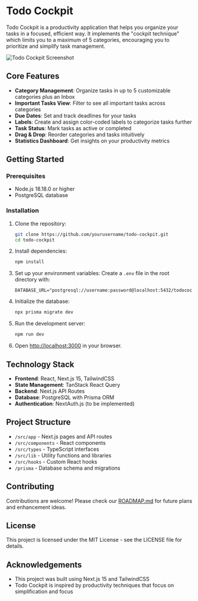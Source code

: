 # Todo Cockpit

Todo Cockpit is a productivity application that helps you organize your tasks in a focused, efficient way. It implements the "cockpit technique" which limits you to a maximum of 5 categories, encouraging you to prioritize and simplify task management.

![Todo Cockpit Screenshot](public/screenshot.png)

## Core Features

- **Category Management**: Organize tasks in up to 5 customizable categories plus an Inbox
- **Important Tasks View**: Filter to see all important tasks across categories
- **Due Dates**: Set and track deadlines for your tasks
- **Labels**: Create and assign color-coded labels to categorize tasks further
- **Task Status**: Mark tasks as active or completed
- **Drag & Drop**: Reorder categories and tasks intuitively
- **Statistics Dashboard**: Get insights on your productivity metrics

## Getting Started

### Prerequisites

- Node.js 18.18.0 or higher
- PostgreSQL database

### Installation

1. Clone the repository:

   ```bash
   git clone https://github.com/yourusername/todo-cockpit.git
   cd todo-cockpit
   ```

2. Install dependencies:

   ```bash
   npm install
   ```

3. Set up your environment variables:
   Create a `.env` file in the root directory with:

   ```
   DATABASE_URL="postgresql://username:password@localhost:5432/todocockpit"
   ```

4. Initialize the database:

   ```bash
   npx prisma migrate dev
   ```

5. Run the development server:

   ```bash
   npm run dev
   ```

6. Open [http://localhost:3000](http://localhost:3000) in your browser.

## Technology Stack

- **Frontend**: React, Next.js 15, TailwindCSS
- **State Management**: TanStack React Query
- **Backend**: Next.js API Routes
- **Database**: PostgreSQL with Prisma ORM
- **Authentication**: NextAuth.js (to be implemented)

## Project Structure

- `/src/app` - Next.js pages and API routes
- `/src/components` - React components
- `/src/types` - TypeScript interfaces
- `/src/lib` - Utility functions and libraries
- `/src/hooks` - Custom React hooks
- `/prisma` - Database schema and migrations

## Contributing

Contributions are welcome! Please check our [ROADMAP.md](ROADMAP.md) for future plans and enhancement ideas.

## License

This project is licensed under the MIT License - see the LICENSE file for details.

## Acknowledgements

- This project was built using Next.js 15 and TailwindCSS
- Todo Cockpit is inspired by productivity techniques that focus on simplification and focus
